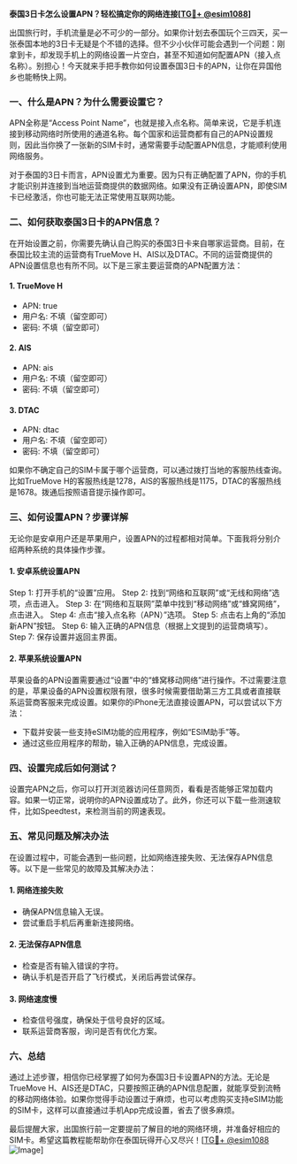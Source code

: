 **泰国3日卡怎么设置APN？轻松搞定你的网络连接[[TG💪+ @esim1088](https://t.me/s/esim1088)]**

出国旅行时，手机流量是必不可少的一部分。如果你计划去泰国玩个三四天，买一张泰国本地的3日卡无疑是个不错的选择。但不少小伙伴可能会遇到一个问题：刚拿到卡，却发现手机上的网络设置一片空白，甚至不知道如何配置APN（接入点名称）。别担心！今天就来手把手教你如何设置泰国3日卡的APN，让你在异国他乡也能畅快上网。

### **一、什么是APN？为什么需要设置它？**

APN全称是“Access Point Name”，也就是接入点名称。简单来说，它是手机连接到移动网络时所使用的通道名称。每个国家和运营商都有自己的APN设置规则，因此当你换了一张新的SIM卡时，通常需要手动配置APN信息，才能顺利使用网络服务。

对于泰国的3日卡而言，APN设置尤为重要。因为只有正确配置了APN，你的手机才能识别并连接到当地运营商提供的数据网络。如果没有正确设置APN，即使SIM卡已经激活，你也可能无法正常使用互联网功能。

### **二、如何获取泰国3日卡的APN信息？**

在开始设置之前，你需要先确认自己购买的泰国3日卡来自哪家运营商。目前，在泰国比较主流的运营商有TrueMove H、AIS以及DTAC。不同的运营商提供的APN设置信息也有所不同。以下是三家主要运营商的APN配置方法：

#### **1. TrueMove H**
- APN: true
- 用户名: 不填（留空即可）
- 密码: 不填（留空即可）

#### **2. AIS**
- APN: ais
- 用户名: 不填（留空即可）
- 密码: 不填（留空即可）

#### **3. DTAC**
- APN: dtac
- 用户名: 不填（留空即可）
- 密码: 不填（留空即可）

如果你不确定自己的SIM卡属于哪个运营商，可以通过拨打当地的客服热线查询。比如TrueMove H的客服热线是1278，AIS的客服热线是1175，DTAC的客服热线是1678。拨通后按照语音提示操作即可。

### **三、如何设置APN？步骤详解**

无论你是安卓用户还是苹果用户，设置APN的过程都相对简单。下面我将分别介绍两种系统的具体操作步骤。

#### **1. 安卓系统设置APN**
Step 1: 打开手机的“设置”应用。
Step 2: 找到“网络和互联网”或“无线和网络”选项，点击进入。
Step 3: 在“网络和互联网”菜单中找到“移动网络”或“蜂窝网络”，点击进入。
Step 4: 点击“接入点名称（APN）”选项。
Step 5: 点击右上角的“添加新APN”按钮。
Step 6: 输入正确的APN信息（根据上文提到的运营商填写）。
Step 7: 保存设置并返回主界面。

#### **2. 苹果系统设置APN**
苹果设备的APN设置需要通过“设置”中的“蜂窝移动网络”进行操作。不过需要注意的是，苹果设备的APN设置权限有限，很多时候需要借助第三方工具或者直接联系运营商客服来完成设置。如果你的iPhone无法直接设置APN，可以尝试以下方法：
- 下载并安装一些支持eSIM功能的应用程序，例如“ESIM助手”等。
- 通过这些应用程序的帮助，输入正确的APN信息，完成设置。

### **四、设置完成后如何测试？**

设置完APN之后，你可以打开浏览器访问任意网页，看看是否能够正常加载内容。如果一切正常，说明你的APN设置成功了。此外，你还可以下载一些测速软件，比如Speedtest，来检测当前的网速表现。

### **五、常见问题及解决办法**

在设置过程中，可能会遇到一些问题，比如网络连接失败、无法保存APN信息等。以下是一些常见的故障及其解决办法：

#### **1. 网络连接失败**
- 确保APN信息输入无误。
- 尝试重启手机后再重新连接网络。

#### **2. 无法保存APN信息**
- 检查是否有输入错误的字符。
- 确认手机是否开启了飞行模式，关闭后再尝试保存。

#### **3. 网络速度慢**
- 检查信号强度，确保处于信号良好的区域。
- 联系运营商客服，询问是否有优化方案。

### **六、总结**

通过上述步骤，相信你已经掌握了如何为泰国3日卡设置APN的方法。无论是TrueMove H、AIS还是DTAC，只要按照正确的APN信息配置，就能享受到流畅的移动网络体验。如果你觉得手动设置过于麻烦，也可以考虑购买支持eSIM功能的SIM卡，这样可以直接通过手机App完成设置，省去了很多麻烦。

最后提醒大家，出国旅行前一定要提前了解目的地的网络环境，并准备好相应的SIM卡。希望这篇教程能帮助你在泰国玩得开心又尽兴！[[TG💪+ @esim1088](https://t.me/s/esim1088) ![Image](https://i.postimg.cc/4NQfJmqS/Snipaste-2025-05-13-00-14-12.png)]
